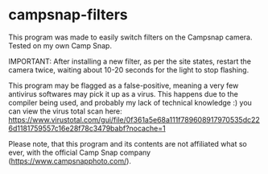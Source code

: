 # campsnap-filters

This program was made to easily switch filters on the Campsnap camera.
Tested on my own Camp Snap.

IMPORTANT: After installing a new filter, as per the site states, restart the camera twice,
waiting about 10-20 seconds for the light to stop flashing.

This program may be flagged as a false-positive, meaning a very few antivirus softwares
may pick it up as a virus.
This happens due to the compiler being used, and probably my lack of technical knowledge :)
you can view the virus total scan here:
https://www.virustotal.com/gui/file/0f361a5e68a111f789608917970535dc226d1181759557c16e28f78c3479babf?nocache=1


Please note, that this program and its contents are not affiliated what so ever,
with the official Camp Snap company (https://www.campsnapphoto.com/).
